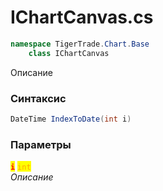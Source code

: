 
# IChartCanvas.cs
```csharp
namespace TigerTrade.Chart.Base  
    class IChartCanvas
```

Описание

### Синтаксис
```csharp
DateTime IndexToDate(int i)
```

### Параметры  
<mark style="color:red;">**`i`**</mark> <mark style="color:orange;">`int`</mark>  
 *Описание*  
  

                    
                    